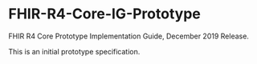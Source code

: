 # FHIR-R4-Core-IG-Prototype

FHIR R4 Core Prototype Implementation Guide, December 2019 Release.  

This is an initial prototype specification.